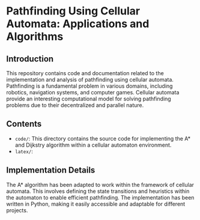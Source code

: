 # Pathfinding Using Cellular Automata: Applications and Algorithms

## Introduction
This repository contains code and documentation related to the implementation and analysis of pathfinding using cellular automata. Pathfinding is a fundamental problem in various domains, including robotics, navigation systems, and computer games. Cellular automata provide an interesting computational model for solving pathfinding problems due to their decentralized and parallel nature.

## Contents
- `code/`: This directory contains the source code for implementing the A* and Dijkstry algorithm within a cellular automaton environment.
- `latex/`: 

## Implementation Details
The A* algorithm has been adapted to work within the framework of cellular automata. This involves defining the state transitions and heuristics within the automaton to enable efficient pathfinding. The implementation has been written in Python, making it easily accessible and adaptable for different projects.



